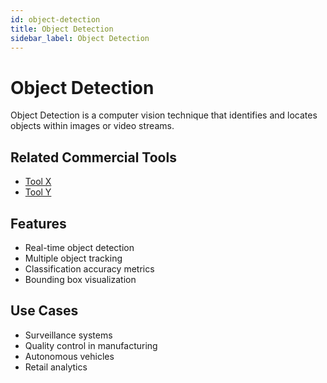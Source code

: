 ```yaml
---
id: object-detection
title: Object Detection
sidebar_label: Object Detection
---
```


# Object Detection

Object Detection is a computer vision technique that identifies and locates objects within images or video streams.

## Related Commercial Tools

- [Tool X](../tools/tool-x)
- [Tool Y](../tools/tool-y)

## Features

- Real-time object detection
- Multiple object tracking
- Classification accuracy metrics
- Bounding box visualization

## Use Cases

- Surveillance systems
- Quality control in manufacturing
- Autonomous vehicles
- Retail analytics